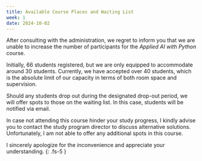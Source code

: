 ```yaml
---
title: Available Course Places and Waiting List
week: 1
date: 2024-10-02
---
```


After consulting with the administration, we regret to inform you that we are 
unable to increase the number of participants for the _Applied AI with Python_ 
course. 

Initially, 66 students registered, but we are only equipped to accommodate 
around 30 students. Currently, we have accepted over 40 students, which is the 
absolute limit of our capacity in terms of both room space and supervision.

Should any students drop out during the designated drop-out period, we will 
offer spots to those on the waiting list. 
In this case, students will be notified via email.

In case not attending this course hinder your study progress, I kindly advise 
you to contact the study program director to discuss alternative solutions.
Unfortunately, I am not able to offer any additional spots in this course.

I sincerely apologize for the inconvenience and appreciate your understanding.
{: .fs-5 }
